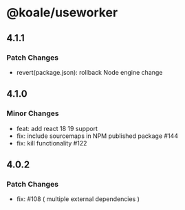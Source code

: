 # @koale/useworker

## 4.1.1

### Patch Changes

- revert(package.json): rollback Node engine change

## 4.1.0

### Minor Changes

- feat: add react 18 19 support
- fix: include sourcemaps in NPM published package #144
- fix: kill functionality #122

## 4.0.2

### Patch Changes

- fix: #108 ( multiple external dependencies )
